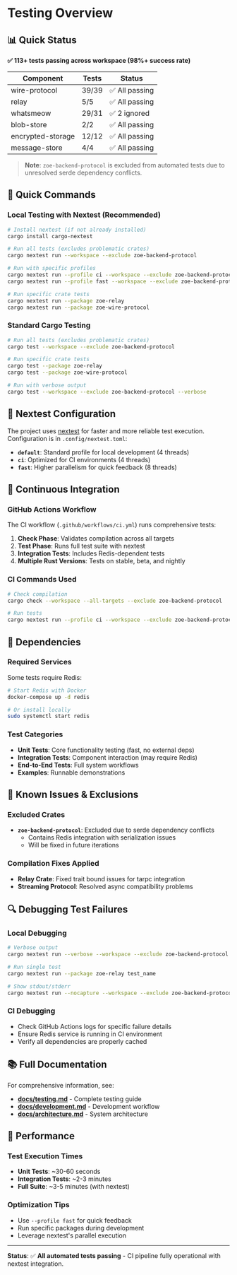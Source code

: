 # Testing Overview

## 📊 Quick Status

**✅ 113+ tests passing across workspace (98%+ success rate)**

| Component | Tests | Status |
|-----------|--------|---------|
| wire-protocol | 39/39 | ✅ All passing |
| relay | 5/5 | ✅ All passing |
| whatsmeow | 29/31 | ✅ 2 ignored |
| blob-store | 2/2 | ✅ All passing |
| encrypted-storage | 12/12 | ✅ All passing |
| message-store | 4/4 | ✅ All passing |

> **Note**: `zoe-backend-protocol` is excluded from automated tests due to unresolved serde dependency conflicts.

## 🚀 Quick Commands

### Local Testing with Nextest (Recommended)

```bash
# Install nextest (if not already installed)
cargo install cargo-nextest

# Run all tests (excludes problematic crates)
cargo nextest run --workspace --exclude zoe-backend-protocol

# Run with specific profiles
cargo nextest run --profile ci --workspace --exclude zoe-backend-protocol
cargo nextest run --profile fast --workspace --exclude zoe-backend-protocol

# Run specific crate tests
cargo nextest run --package zoe-relay
cargo nextest run --package zoe-wire-protocol
```

### Standard Cargo Testing

```bash
# Run all tests (excludes problematic crates)
cargo test --workspace --exclude zoe-backend-protocol

# Run specific crate tests
cargo test --package zoe-relay
cargo test --package zoe-wire-protocol

# Run with verbose output
cargo test --workspace --exclude zoe-backend-protocol --verbose
```

## 🎯 Nextest Configuration

The project uses [nextest](https://nexte.st/) for faster and more reliable test execution. Configuration is in `.config/nextest.toml`:

- **`default`**: Standard profile for local development (4 threads)
- **`ci`**: Optimized for CI environments (4 threads)
- **`fast`**: Higher parallelism for quick feedback (8 threads)

## 🤖 Continuous Integration

### GitHub Actions Workflow

The CI workflow (`.github/workflows/ci.yml`) runs comprehensive tests:

1. **Check Phase**: Validates compilation across all targets
2. **Test Phase**: Runs full test suite with nextest
3. **Integration Tests**: Includes Redis-dependent tests
4. **Multiple Rust Versions**: Tests on stable, beta, and nightly

### CI Commands Used
```bash
# Check compilation
cargo check --workspace --all-targets --exclude zoe-backend-protocol

# Run tests
cargo nextest run --profile ci --workspace --exclude zoe-backend-protocol
```

## 🔧 Dependencies

### Required Services

Some tests require Redis:
```bash
# Start Redis with Docker
docker-compose up -d redis

# Or install locally
sudo systemctl start redis
```

### Test Categories

- **Unit Tests**: Core functionality testing (fast, no external deps)
- **Integration Tests**: Component interaction (may require Redis)
- **End-to-End Tests**: Full system workflows
- **Examples**: Runnable demonstrations

## 🚨 Known Issues & Exclusions

### Excluded Crates

- **`zoe-backend-protocol`**: Excluded due to serde dependency conflicts
  - Contains Redis integration with serialization issues
  - Will be fixed in future iterations

### Compilation Fixes Applied

- **Relay Crate**: Fixed trait bound issues for tarpc integration
- **Streaming Protocol**: Resolved async compatibility problems

## 🔍 Debugging Test Failures

### Local Debugging
```bash
# Verbose output
cargo nextest run --verbose --workspace --exclude zoe-backend-protocol

# Run single test
cargo nextest run --package zoe-relay test_name

# Show stdout/stderr
cargo nextest run --nocapture --workspace --exclude zoe-backend-protocol
```

### CI Debugging
- Check GitHub Actions logs for specific failure details
- Ensure Redis service is running in CI environment
- Verify all dependencies are properly cached

## 📚 Full Documentation

For comprehensive information, see:
- **[docs/testing.md](docs/testing.md)** - Complete testing guide
- **[docs/development.md](docs/development.md)** - Development workflow
- **[docs/architecture.md](docs/architecture.md)** - System architecture

## 🎯 Performance

### Test Execution Times
- **Unit Tests**: ~30-60 seconds
- **Integration Tests**: ~2-3 minutes
- **Full Suite**: ~3-5 minutes (with nextest)

### Optimization Tips
- Use `--profile fast` for quick feedback
- Run specific packages during development
- Leverage nextest's parallel execution

---

**Status**: ✅ **All automated tests passing** - CI pipeline fully operational with nextest integration. 